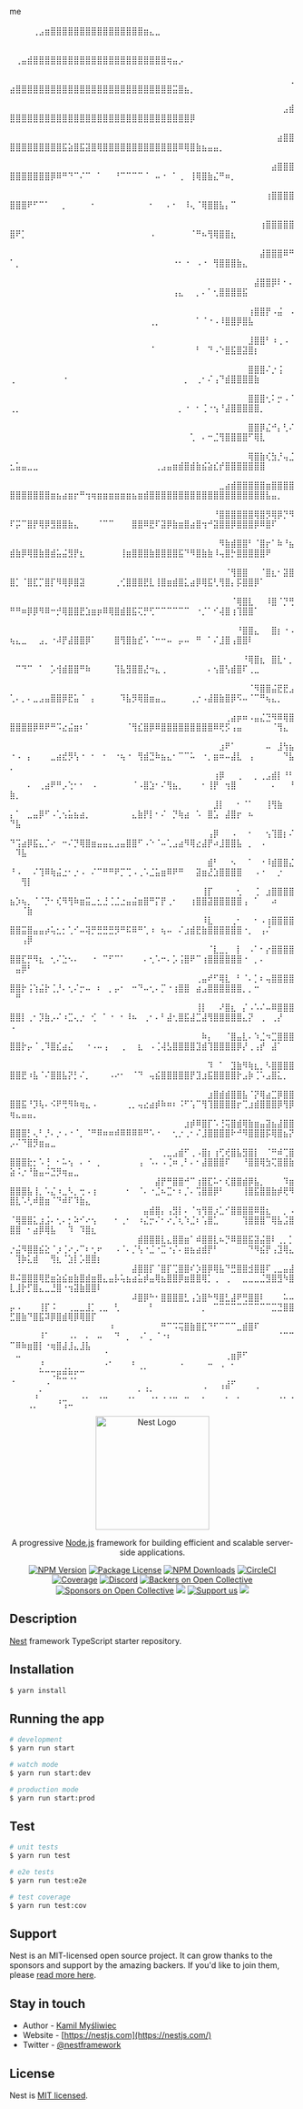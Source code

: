 me ⠀⠀⠀⠀⠀⠀⠀⠀⠀⠀⠀⠀⠀⠀⠀⠀⠀⠀⠀⠀⠀⠀⠀⠀⠀⠀⠀⠀⠀⠀⠀⠀⠀⠀⠀⠀⠀⠀⠀⠀⠀⠀⠀⠀⠀⠀⠀⠀⠀⠀⠀⠀⠀⢀⣠⣶⣿⣿⣿⣿⣿⣿⣿⣿⣿⣿⣿⣿⣿⣿⣿⣿⣶⣄⣀⠀⠀⠀⠀⠀⠀⠀⠀⠀⠀⠀⠀⠀⠀⠀⠀⠀⠀⠀⠀⠀⠀⠀⠀⠀⠀⠀⠀⠀⠀⠀⠀⠀⠀⠀⠀⠀⠀⠀
⠀⠀⠀⠀⠀⠀⠀⠀⠀⠀⠀⠀⠀⠀⠀⠀⠀⠀⠀⠀⠀⠀⠀⠀⠀⠀⠀⠀⠀⠀⠀⠀⠀⠀⠀⠀⠀⠀⠀⠀⠀⠀⠀⠀⠀⠀⠀⠀⠀⠀⢀⣤⣾⣿⣿⣿⣿⣿⣿⣿⣿⣿⣿⣿⣿⣿⣿⣿⣿⣿⣿⣿⣿⣿⣿⣿⢶⣤⡠⠀⠀⠀⠀⠀⠀⠀⠀⠀⠀⠀⠀⠀⠀⠀⠀⠀⠀⠀⠀⠀⠀⠀⠀⠀⠀⠀⠀⠀⠀⠀⠀⠀⠀⠀
⠀⠀⠀⠀⠀⠀⠀⠀⠀⠀⠀⠀⠀⠀⠀⠀⠀⠀⠀⠀⠀⠀⠀⠀⠀⠀⠀⠀⠀⠀⠀⠀⠀⠀⠀⠀⠀⠀⠀⠀⠀⠀⠀⠀⠀⠀⠀⠀⢀⣴⣿⣿⣿⣿⣿⣿⣿⣿⣿⣿⣿⣿⣿⣿⣿⣿⣿⣿⣿⣿⣿⣿⣿⣿⣿⣿⣿⣭⣿⣦⡀⠀⠀⠀⠀⠀⠀⠀⠀⠀⠀⠀⠀⠀⠀⠀⠀⠀⠀⠀⠀⠀⠀⠀⠀⠀⠀⠀⠀⠀⠀⠀⠀⠀
⠀⠀⠀⠀⠀⠀⠀⠀⠀⠀⠀⠀⠀⠀⠀⠀⠀⠀⠀⠀⠀⠀⠀⠀⠀⠀⠀⠀⠀⠀⠀⠀⠀⠀⠀⠀⠀⠀⠀⠀⠀⠀⠀⠀⠀⠀⠀⣠⣾⣿⣿⣿⣿⣿⣿⣿⣿⣿⣿⣿⣿⣿⣿⣿⣿⣿⣿⣿⣿⣿⣿⣿⣿⣿⣿⣿⣿⣿⣿⣿⡿⠀⠀⠀⠀⠀⠀⠀⠀⠀⠀⠀⠀⠀⠀⠀⠀⠀⠀⠀⠀⠀⠀⠀⠀⠀⠀⠀⠀⠀⠀⠀⠀⠀
⠀⠀⠀⠀⠀⠀⠀⠀⠀⠀⠀⠀⠀⠀⠀⠀⠀⠀⠀⠀⠀⠀⠀⠀⠀⠀⠀⠀⠀⠀⠀⠀⠀⠀⠀⠀⠀⠀⠀⠀⠀⠀⠀⠀⠀⠀⣴⣿⣿⣿⣿⣿⣿⣿⣿⣿⣿⣿⣯⣵⣿⣯⣽⣿⢿⣿⣿⣿⣿⣿⣿⣿⣿⣿⣿⣿⣿⣿⠿⢿⣿⣷⣦⣤⣤⡀⠀⠀⠀⠀⠀⠀⠀⠀⠀⠀⠀⠀⠀⠀⠀⠀⠀⠀⠀⠀⠀⠀⠀⠀⠀⠀⠀⠀
⠀⠀⠀⠀⠀⠀⠀⠀⠀⠀⠀⠀⠀⠀⠀⠀⠀⠀⠀⠀⠀⠀⠀⠀⠀⠀⠀⠀⠀⠀⠀⠀⠀⠀⠀⠀⠀⠀⠀⠀⠀⠀⠀⠀⠀⣴⣿⣿⣿⣿⣿⣿⣿⣿⣿⣿⡿⠿⠛⠙⠉⠌⠉⠀⠁⠀⠀⠘⠉⠉⠉⠉⠈⠀⠤⠐⠀⠁⢀⠀⢸⢿⣿⣷⣌⠛⠶⡀⠀⠀⠀⠀⠀⠀⠀⠀⠀⠀⠀⠀⠀⠀⠀⠀⠀⠀⠀⠀⠀⠀⠀⠀⠀⠀
⠀⠀⠀⠀⠀⠀⠀⠀⠀⠀⠀⠀⠀⠀⠀⠀⠀⠀⠀⠀⠀⠀⠀⠀⠀⠀⠀⠀⠀⠀⠀⠀⠀⠀⠀⠀⠀⠀⠀⠀⠀⠀⠀⠀⢰⣿⣿⣿⣿⣿⣿⣿⠟⠋⠉⠁⠀⠀⡀⠀⠀⠀⠀⠂⠀⠀⠀⠀⠀⠀⠀⠀⠀⠂⠀⠀⠄⠂⠀⠸⢄⠈⢿⣿⣿⣧⡄⠉⠀⠀⠀⠀⠀⠀⠀⠀⠀⠀⠀⠀⠀⠀⠀⠀⠀⠀⠀⠀⠀⠀⠀⠀⠀⠀
⠀⠀⠀⠀⠀⠀⠀⠀⠀⠀⠀⠀⠀⠀⠀⠀⠀⠀⠀⠀⠀⠀⠀⠀⠀⠀⠀⠀⠀⠀⠀⠀⠀⠀⠀⠀⠀⠀⠀⠀⠀⠀⠀⢰⣿⣿⣿⣿⣿⣿⠟⡁⠀⠀⠀⠀⠀⠀⠀⠀⠀⠀⠀⠀⠀⠀⠀⠀⠀⠀⠀⠀⠀⠠⠀⠀⠀⠀⠀⠀⠈⠛⠦⢻⢿⣿⣿⣆⠀⠀⠀⠀⠀⠀⠀⠀⠀⠀⠀⠀⠀⠀⠀⠀⠀⠀⠀⠀⠀⠀⠀⠀⠀⠀
⠀⠀⠀⠀⠀⠀⠀⠀⠀⠀⠀⠀⠀⠀⠀⠀⠀⠀⠀⠀⠀⠀⠀⠀⠀⠀⠀⠀⠀⠀⠀⠀⠀⠀⠀⠀⠀⠀⠀⠀⠀⠀⠀⣼⣿⣿⣿⠿⠛⠁⡀⠀⠀⠀⠀⠀⠀⠀⠀⠀⠀⠀⠀⠀⠀⠀⠀⠀⠀⠀⠀⠀⠀⠀⠀⠀⠀⠐⠂⠐⠀⠠⠐⠀⢻⣿⣿⣿⣷⣄⠀⠀⠀⠀⠀⠀⠀⠀⠀⠀⠀⠀⠀⠀⠀⠀⠀⠀⠀⠀⠀⠀⠀⠀
⠀⠀⠀⠀⠀⠀⠀⠀⠀⠀⠀⠀⠀⠀⠀⠀⠀⠀⠀⠀⠀⠀⠀⠀⠀⠀⠀⠀⠀⠀⠀⠀⠀⠀⠀⠀⠀⠀⠀⠀⠀⠀⣼⣿⣿⡿⠇⠂⠄⠀⠀⠀⠀⠀⠀⠀⠀⠀⠀⠀⠀⠀⠀⠀⠀⠀⠀⠀⠀⠀⠀⠀⠀⠀⠀⠀⠀⢠⣄⠀⠀⡀⠄⠁⢂⣿⣿⣿⣿⣯⠀⠀⠀⠀⠀⠀⠀⠀⠀⠀⠀⠀⠀⠀⠀⠀⠀⠀⠀⠀⠀⠀⠀⠀
⠀⠀⠀⠀⠀⠀⠀⠀⠀⠀⠀⠀⠀⠀⠀⠀⠀⠀⠀⠀⠀⠀⠀⠀⠀⠀⠀⠀⠀⠀⠀⠀⠀⠀⠀⠀⠀⠀⠀⠀⠀⢰⣿⣿⡟⠠⣬⠀⠠⠀⠀⠀⠀⠀⠀⠀⠀⠀⠀⠀⠀⠀⠀⠀⠀⠀⠀⠀⠀⠀⠀⠀⠀⢀⡀⠀⠀⠀⠀⠀⠀⠁⠈⠐⠠⠸⣿⣿⡿⣿⣧⠀⠀⠀⠀⠀⠀⠀⠀⠀⠀⠀⠀⠀⠀⠀⠀⠀⠀⠀⠀⠀⠀⠀
⠀⠀⠀⠀⠀⠀⠀⠀⠀⠀⠀⠀⠀⠀⠀⠀⠀⠀⠀⠀⠀⠀⠀⠀⠀⠀⠀⠀⠀⠀⠀⠀⠀⠀⠀⠀⠀⠀⠀⠀⠀⣸⣿⣿⠃⠰⢀⠠⠀⠀⠀⠀⠀⠀⠀⠀⠀⠀⠀⠀⠀⠀⠀⠀⠀⠀⠀⠀⠀⠀⠀⠀⠀⠈⠀⠀⠀⠀⠀⠀⠀⠃⠀⠙⠠⠑⣿⣯⣿⣽⣿⡆⠀⠀⠀⠀⠀⠀⠀⠀⠀⠀⠀⠀⠀⠀⠀⠀⠀⠀⠀⠀⠀⠀
⠀⠀⠀⠀⠀⠀⠀⠀⠀⠀⠀⠀⠀⠀⠀⠀⠀⠀⠀⠀⠀⠀⠀⠀⠀⠀⠀⠀⠀⠀⠀⠀⠀⠀⠀⠀⠀⠀⠀⠀⠀⣿⣿⣿⠌⡐⢨⠀⠀⢀⠀⠀⠀⠀⠀⠀⠀⠀⠐⠀⠀⠀⠀⠀⠀⠀⠀⠀⠀⠀⠀⠀⠀⠀⠀⠀⠀⠀⠀⡀⠀⢀⠂⠌⢠⠙⣾⣿⣿⣿⣿⣷⠀⠀⠀⠀⠀⠀⠀⠀⠀⠀⠀⠀⠀⠀⠀⠀⠀⠀⠀⠀⠀⠀
⠀⠀⠀⠀⠀⠀⠀⠀⠀⠀⠀⠀⠀⠀⠀⠀⠀⠀⠀⠀⠀⠀⠀⠀⠀⠀⠀⠀⠀⠀⠀⠀⠀⠀⠀⠀⠀⠀⠀⠀⠀⣿⣿⣿⢂⠅⡒⠠⠈⢀⡀⠀⠀⠀⠀⠀⠀⠀⠀⠀⠀⠀⠀⠀⠀⠀⠀⠀⠀⠀⠀⠀⠀⠀⠀⠀⠀⠀⡀⠐⠀⠂⢈⠐⢢⠘⣼⣿⣿⣿⣿⣿⡀⠀⠀⠀⠀⠀⠀⠀⠀⠀⠀⠀⠀⠀⠀⠀⠀⠀⠀⠀⠀⠀
⠀⠀⠀⠀⠀⠀⠀⠀⠀⠀⠀⠀⠀⠀⠀⠀⠀⠀⠀⠀⠀⠀⠀⠀⠀⠀⠀⠀⠀⠀⠀⠀⠀⠀⠀⠀⠀⠀⠀⠀⠀⣿⣿⡿⣌⠚⡄⢃⠌⠀⠀⠀⠀⠀⠀⠀⠀⠀⠀⠀⠀⠀⠀⠀⠀⠀⠀⠀⠀⠀⠀⠀⠀⠀⠀⠀⠀⠀⠀⠀⢁⠀⠄⠒⣈⢻⣿⣿⣿⣿⠋⢿⣇⠀⠀⠀⠀⠀⠀⠀⠀⠀⠀⠀⠀⠀⠀⠀⠀⠀⠀⠀⠀⠀
⠀⠀⠀⠀⠀⠀⠀⠀⠀⠀⠀⠀⠀⠀⠀⠀⠀⠀⠀⠀⠀⠀⠀⠀⠀⠀⠀⠀⠀⠀⠀⠀⠀⠀⠀⠀⠀⠀⠀⠀⠀⢿⣿⣷⢎⣳⡘⢤⣈⣂⣥⣤⣀⣀⠀⠀⠀⠀⠀⠀⠀⠀⠀⠀⠀⠀⠀⠀⠀⠀⠀⠀⠀⠀⢀⣠⣤⣶⣾⣿⣾⣷⣮⣵⣎⡞⣿⣿⣿⣿⣿⣿⣿⠀⠀⠀⠀⠀⠀⠀⠀⠀⠀⠀⠀⠀⠀⠀⠀⠀⠀⠀⠀⠀
⠀⠀⠀⠀⠀⠀⠀⠀⠀⠀⠀⠀⠀⠀⠀⠀⠀⠀⠀⠀⠀⠀⠀⠀⠀⠀⠀⠀⠀⠀⠀⠀⠀⠀⠀⠀⣀⣴⣾⣿⣿⣿⣿⣿⣶⣿⣿⣿⣿⣿⣿⣿⣿⣿⣿⣿⣶⣦⣴⣶⡖⠛⢲⢶⣶⣶⣶⣶⣶⣶⣦⣶⣾⣿⣿⣿⣿⣿⣿⣿⣿⣿⣿⣿⣿⣿⣿⣿⣿⣿⣿⣿⣿⣧⣤⡀⠀⠀⠀⠀⠀⠀⠀⠀⠀⠀⠀⠀⠀⠀⠀⠀⠀⠀
⠀⠀⠀⠀⠀⠀⠀⠀⠀⠀⠀⠀⠀⠀⠀⠀⠀⠀⠀⠀⠀⠀⠀⠀⠀⠀⠀⠀⠀⠀⠀⠀⠀⠀⠀⠘⣿⣿⣿⣿⣿⣿⢿⣿⡻⢿⡿⡙⠻⠏⡭⠉⣿⡟⢿⡿⣻⣿⣿⣷⣄⠀⠀⠀⠈⠉⠉⠀⠀⠀⣿⣿⠿⣟⠏⣽⡿⣷⣶⣿⣴⣿⢲⠚⣽⣿⣿⡿⣿⣿⣿⡿⠿⣿⠏⠀⠀⠀⠀⠀⠀⠀⠀⠀⠀⠀⠀⠀⠀⠀⠀⠀⠀⠀
⠀⠀⠀⠀⠀⠀⠀⠀⠀⠀⠀⠀⠀⠀⠀⠀⠀⠀⠀⠀⠀⠀⠀⠀⠀⠀⠀⠀⠀⠀⠀⠀⠀⠀⠀⠀⠻⣷⣾⣿⣿⠃⠈⣿⡖⠁⠷⠘⣦⣾⣷⡿⢿⣿⣷⣿⣾⣥⣬⣻⡟⣆⠀⠀⠀⠀⠀⠀⢸⣶⣿⣿⣿⣷⣿⣿⣿⣿⣯⠙⠻⣿⣷⣷⠸⢤⣿⡓⣿⣿⣿⣿⣿⠟⠀⠀⠀⠀⠀⠀⠀⠀⠀⠀⠀⠀⠀⠀⠀⠀⠀⠀⠀⠀
⠀⠀⠀⠀⠀⠀⠀⠀⠀⠀⠀⠀⠀⠀⠀⠀⠀⠀⠀⠀⠀⠀⠀⠀⠀⠀⠀⠀⠀⠀⠀⠀⠀⠀⠀⠀⠀⠈⢻⣿⣿⠀⠀⠈⣿⣆⠂⣽⣿⣿⡁⠈⣿⣏⡉⣿⡏⠻⢿⡿⣿⣽⠀⠀⠀⠀⠀⢀⢊⣿⣿⣿⣟⣇⢸⣿⣶⣾⣿⣅⣴⡿⢿⣯⢃⢻⣿⡄⡯⣿⣿⡿⠁⠀⠀⠀⠀⠀⠀⠀⠀⠀⠀⠀⠀⠀⠀⠀⠀⠀⠀⠀⠀⠀
⠀⠀⠀⠀⠀⠀⠀⠀⠀⠀⠀⠀⠀⠀⠀⠀⠀⠀⠀⠀⠀⠀⠀⠀⠀⠀⠀⠀⠀⠀⠀⠀⠀⠀⠀⠀⠀⠀⠈⢿⣿⣇⠀⠀⠸⣿⠈⡙⢛⠛⠛⠶⡿⡿⠻⠿⠒⡚⢿⣿⣿⣟⣱⣶⡶⠿⢿⣿⣾⣿⣯⢍⡛⢋⠉⠉⠉⠉⠉⠉⠀⠐⡈⠁⠊⢼⣿⢰⢹⣿⣿⠁⠀⠀⠀⠀⠀⠀⠀⠀⠀⠀⠀⠀⠀⠀⠀⠀⠀⠀⠀⠀⠀⠀
⠀⠀⠀⠀⠀⠀⠀⠀⠀⠀⠀⠀⠀⠀⠀⠀⠀⠀⠀⠀⠀⠀⠀⠀⠀⠀⠀⠀⠀⠀⠀⠀⠀⠀⠀⠀⠀⠀⠀⠘⣿⣿⣄⠀⠀⣿⡆⠐⠠⢦⣄⣀⠀⠀⣠⡀⠐⠼⡟⣼⣿⣿⡿⠁⠀⠀⠀⣿⢻⣿⣷⣞⠡⠈⠒⠒⠤⠀⡤⠤⠀⠛⠀⠁⠌⣸⣿⢠⣿⣿⠇⠀⠀⠀⠀⠀⠀⠀⠀⠀⠀⠀⠀⠀⠀⠀⠀⠀⠀⠀⠀⠀⠀⠀
⠀⠀⠀⠀⠀⠀⠀⠀⠀⠀⠀⠀⠀⠀⠀⠀⠀⠀⠀⠀⠀⠀⠀⠀⠀⠀⠀⠀⠀⠀⠀⠀⠀⠀⠀⠀⠀⠀⠀⠀⠘⢿⣿⣆⠀⣿⣇⠂⡀⠀⠉⠙⠉⠀⠁⠀⡡⢺⣾⣿⣿⠛⠷⠀⠀⠀⠀⢹⣧⣻⣿⣿⣜⠲⣄⢀⠀⠀⠀⠀⠀⠀⠀⠄⢢⣿⢣⣾⣿⠏⢀⣀⠀⠀⠀⠀⠀⠀⠀⠀⠀⠀⠀⠀⠀⠀⠀⠀⠀⠀⠀⠀⠀⠀
⠀⠀⠀⠀⠀⠀⠀⠀⠀⠀⠀⠀⠀⠀⠀⠀⠀⠀⠀⠀⠀⠀⠀⠀⠀⠀⠀⠀⠀⠀⠀⠀⠀⠀⠀⠀⠀⠀⠀⠀⠀⠈⠻⣿⣿⣬⣟⣟⣠⢁⠄⡀⠄⣀⣠⣤⣿⣿⡿⣟⣥⠈⠀⡄⠀⠀⠀⠀⠹⣧⡻⢿⣿⣶⣤⣀⠀⠀⠀⠀⢀⡐⠠⣼⣿⣷⣿⡿⠫⠤⠈⠉⠛⢦⣄⡀⠀⠀⠀⠀⠀⠀⠀⠀⠀⠀⠀⠀⠀⠀⠀⠀⠀⠀
⠀⠀⠀⠀⠀⠀⠀⠀⠀⠀⠀⠀⠀⠀⠀⠀⠀⠀⠀⠀⠀⠀⠀⠀⠀⠀⠀⠀⠀⠀⠀⠀⠀⠀⠀⠀⠀⢀⣴⡶⠶⠠⣤⣌⣙⠻⠿⢿⣿⣿⣿⣿⣿⡿⠿⠟⠛⠩⣔⣬⣶⠆⠁⠀⠀⠀⠀⠀⠀⠈⢻⣎⣿⡿⠿⣿⣿⣿⣿⣿⣿⣿⣿⣿⠿⢟⡫⢠⣤⠀⠀⠀⠀⠀⠈⢻⣄⠀⠀⠀⠀⠀⠀⠀⠀⠀⠀⠀⠀⠀⠀⠀⠀⠀
⠀⠀⠀⠀⠀⠀⠀⠀⠀⠀⠀⠀⠀⠀⠀⠀⠀⠀⠀⠀⠀⠀⠀⠀⠀⠀⠀⠀⠀⠀⠀⠀⠀⠀⠀⠀⣰⠟⠁⠀⠀⠀⠀⠀⠤⠀⣸⢳⣦⠐⠠⠀⡄⠀⠀⠀⣀⣴⣞⡻⢣⠐⠀⠂⠀⠂⠀⠐⢦⠐⠀⢻⣾⣙⠷⣦⣄⠂⠉⠉⠥⠀⠐⡀⣶⠶⠤⣼⣇⠀⢠⠀⠀⠀⠀⠀⠙⣧⡀⠀⠀⠀⠀⠀⠀⠀⠀⠀⠀⠀⠀⠀⠀⠀
⠀⠀⠀⠀⠀⠀⠀⠀⠀⠀⠀⠀⠀⠀⠀⠀⠀⠀⠀⠀⠀⠀⠀⠀⠀⠀⠀⠀⠀⠀⠀⠀⠀⠀⠀⢰⡿⠀⠀⢀⠀⠀⡀⢀⣠⣾⡇⠘⠃⠀⠀⠀⠄⠀⢀⣴⠟⠛⡠⢑⠂⠂⠀⠠⠀⠀⠀⠀⠀⠀⠈⠠⣿⣱⠂⠌⢻⣦⡀⠀⠀⠀⠂⢸⡟⠀⢲⣿⠀⠀⠀⠀⠀⠀⠄⠀⠀⠘⣷⡀⠀⠀⠀⠀⠀⠀⠀⠀⠀⠀⠀⠀⠀⠀
⠀⠀⠀⠀⠀⠀⠀⠀⠀⠀⠀⠀⠀⠀⠀⠀⠀⠀⠀⠀⠀⠀⠀⠀⠀⠀⠀⠀⠀⠀⠀⠀⠀⠀⠀⣸⡇⠀⠀⠂⠈⠁⠀⠀⢸⢻⣷⠀⠀⡄⠁⠀⣀⣤⡿⠋⠠⢁⢢⣥⣦⣴⡀⠀⠀⠀⠀⠀⠀⠀⣄⣷⡟⡇⠂⠌⠀⡙⢷⣴⠀⠡⠀⣿⣡⠀⣼⣿⡖⠀⠦⠀⠀⠀⠀⠀⠀⠀⠙⣧⠀⠀⠀⠀⠀⠀⠀⠀⠀⠀⠀⠀⠀⠀
⠀⠀⠀⠀⠀⠀⠀⠀⠀⠀⠀⠀⠀⠀⠀⠀⠀⠀⠀⠀⠀⠀⠀⠀⠀⠀⠀⠀⠀⠀⠀⠀⠀⠀⢠⡿⠀⠀⠠⠀⠀⠂⠀⠀⢢⢹⣿⡆⠌⠙⢩⣴⡿⣯⣄⡈⠔⠀⠒⠌⡙⢿⣿⣶⣤⣤⣄⣠⣤⣿⣿⠋⠠⠑⠈⠤⢁⣠⣴⠻⢿⣔⣼⡟⠴⣸⣿⣿⣧⠀⡀⠀⠠⠀⠀⠀⠀⠀⠀⠹⣧⠀⠀⠀⠀⠀⠀⠀⠀⠀⠀⠀⠀⠀
⠀⠀⠀⠀⠀⠀⠀⠀⠀⠀⠀⠀⠀⠀⠀⠀⠀⠀⠀⠀⠀⠀⠀⠀⠀⠀⠀⠀⠀⠀⠀⠀⠀⠀⣾⠃⠀⠀⠢⠀⠀⠁⠀⠐⠸⣾⣿⣿⣌⠘⠠⠀⠀⠌⢹⠿⢷⣬⣐⠂⡐⠠⠀⠌⠉⠛⠛⠟⡉⢉⠠⢀⠡⣈⣥⣶⠿⠟⠛⠀⠀⣽⣶⣜⣱⣿⣿⣿⣿⠀⠀⠠⠐⠀⠀⡐⠀⠀⠀⠀⢻⡇⠀⠀⠀⠀⠀⠀⠀⠀⠀⠀⠀⠀
⠀⠀⠀⠀⠀⠀⠀⠀⠀⠀⠀⠀⠀⠀⠀⠀⠀⠀⠀⠀⠀⠀⠀⠀⠀⠀⠀⠀⠀⠀⠀⠀⠀⢸⡏⠀⠀⠀⠀⢂⠀⠀⢈⠀⣰⣿⣿⣿⣿⣦⡱⢦⡀⠈⠈⡙⠂⢎⠻⢻⠷⣶⣭⣀⣂⣘⢈⣈⣐⣤⣬⣶⣿⠛⡍⡟⢀⠂⠀⠀⢰⣿⣿⣽⣿⣿⣿⣿⣿⢠⠀⠁⠀⠀⠴⠀⠀⠀⠀⠀⠈⣷⠀⠀⠀⠀⠀⠀⠀⠀⠀⠀⠀⠀
⠀⠀⠀⠀⠀⠀⠀⠀⠀⠀⠀⠀⠀⠀⠀⠀⠀⠀⠀⠀⠀⠀⠀⠀⠀⠀⠀⠀⠀⠀⠀⠀⠀⠸⣇⠀⠀⠀⢀⠂⠀⠀⠂⠠⢰⣿⣿⣿⣿⣿⣿⣭⣿⣤⣤⡴⢥⣂⡂⢁⠊⠤⢽⡛⣛⣛⣛⡻⠛⠯⠿⠛⢁⠰⠀⢦⠤⠀⠌⣰⣾⣟⣷⣿⣿⣿⣿⣿⣿⠐⡀⠀⢠⠌⠀⠀⠀⠀⠀⠀⢠⡿⠀⠀⠀⠀⠀⠀⠀⠀⠀⠀⠀⠀
⠀⠀⠀⠀⠀⠀⠀⠀⠀⠀⠀⠀⠀⠀⠀⠀⠀⠀⠀⠀⠀⠀⠀⠀⠀⠀⠀⠀⠀⠀⠀⠀⠀⠀⠈⣇⣀⡀⠀⡇⠀⠠⠁⠂⡔⣿⣿⣿⣿⣿⣿⣏⡛⠻⣆⠀⢂⠌⣑⠢⠄⠀⠀⠐⠀⠉⠋⠉⠁⠀⠀⠀⠄⢂⠡⠒⠄⡡⢨⣿⠟⠉⢰⣿⣿⣿⣿⣿⣿⠐⠀⡀⠄⠀⠀⠀⠀⠀⠀⣤⡿⠃⠀⠀⠀⠀⠀⠀⠀⠀⠀⠀⠀⠀
⠀⠀⠀⠀⠀⠀⠀⠀⠀⠀⠀⠀⠀⠀⠀⠀⠀⠀⠀⠀⠀⠀⠀⠀⠀⠀⠀⠀⠀⠀⠀⠀⢀⣤⠞⠋⢿⣇⠀⠃⠈⠄⡁⠆⢤⣿⣿⣿⣿⣿⣿⡗⢨⢱⣬⡗⢈⡘⠄⢂⠌⡒⠤⠀⠆⠀⡀⡤⠂⠀⠒⠙⠤⢂⠄⡉⠐⢰⣿⣿⠀⣴⣠⣿⣿⣿⣿⣿⣿⡀⡀⠒⠀⠀⠀⠀⠀⠀⠀⠛⠀⠀⠀⠀⠀⠀⠀⠀⠀⠀⠀⠀⠀⠀
⠀⠀⠀⠀⠀⠀⠀⠀⠀⠀⠀⠀⠀⠀⠀⠀⠀⠀⠀⠀⠀⠀⠀⠀⠀⠀⠀⠀⠀⠀⠀⠀⢸⡇⠀⠀⠜⣿⣆⠀⡌⠠⠡⠌⠤⠿⣿⣿⣿⣿⣿⡇⢀⠂⡹⣷⡠⠌⠰⣉⢄⡐⠀⢊⠀⠁⠐⠀⠂⠸⠦⠀⢀⠂⠄⠃⣼⢂⣿⣯⣼⣉⣼⢻⣿⣿⣿⣿⣿⣄⡝⠀⢀⠀⢀⡜⠀⠀⠠⠀⠀⠀⠀⠀⠀⠀⠀⠀⠀⠀⠀⠀⠀⠀
⠀⠀⠀⠀⠀⠀⠀⠀⠀⠀⠀⠀⠀⠀⠀⠀⠀⠀⠀⠀⠀⠀⠀⠀⠀⠀⠀⠀⠀⠀⠀⠀⠀⠷⡄⠀⠀⠈⣿⣤⣇⠄⠱⣈⠲⣉⣿⣿⣿⣿⣿⡗⡤⠈⢀⠹⣿⣎⣴⣌⠀⠀⠐⠠⠤⢠⠀⠀⢀⠀⠀⣆⠀⠠⢈⢼⣣⣿⣿⣿⣿⣹⣾⢹⣿⣿⣿⣿⡿⡜⢀⢠⡞⠀⣼⠁⠀⠀⠀⠀⠀⠀⠀⠀⠀⠀⠀⠀⠀⠀⠀⠀⠀⠀
⠀⠀⠀⠀⠀⠀⠀⠀⠀⠀⠀⠀⠀⠀⠀⠀⠀⠀⠀⠀⠀⠀⠀⠀⠀⠀⠀⠀⠀⠀⠀⠀⠀⠀⠹⠀⠁⠀⣹⣷⠻⢷⣆⡀⠣⣿⣿⣿⣿⣿⣿⣟⠰⣧⠈⠌⣿⣿⣧⡝⡃⠌⡀⠀⠀⠀⠠⠔⠂⠀⠈⠙⠀⢤⣮⣿⣿⣿⣿⣿⡟⣹⣰⣯⣿⣿⣿⣿⡗⣠⡷⢈⠡⣠⣿⣅⡀⠀⠀⠀⠀⠀⠀⠀⠀⠀⠀⠀⠀⠀⠀⠀⠀⠀
⠀⠀⠀⠀⠀⠀⠀⠀⠀⠀⠀⠀⠀⠀⠀⠀⠀⠀⠀⠀⠀⠀⠀⠀⠀⠀⠀⠀⠀⠀⠀⠀⠀⠀⣰⣿⣾⣾⣿⣿⣧⠈⡝⢿⣴⣉⡿⣿⣿⣿⣿⣯⠘⡹⢧⠄⠪⠟⢛⠻⠷⢶⣄⠠⠀⠀⠀⠀⠀⢀⡀⢤⣔⣴⡾⠷⠶⠆⠨⠋⢡⠉⢻⢹⣿⣿⣿⣿⡖⢉⣰⣾⣿⣿⣿⡿⢻⡿⢶⣄⣤⣤⡀⠀⠀⠀⠀⠀⠀⠀⠀⠀⠀⠀
⠀⠀⠀⠀⠀⠀⠀⠀⠀⠀⠀⠀⠀⠀⠀⠀⠀⠀⠀⠀⠀⠀⠀⠀⠀⠀⠀⠀⠀⠀⣰⡾⠿⣿⡏⠡⢘⢭⣿⣾⢿⣷⣶⣤⣽⣦⣼⣿⣿⣿⣿⣿⡃⢄⠃⡘⠄⡐⠠⠐⠈⡀⠈⠛⠿⠶⠶⠾⠿⠿⠿⠿⠛⠡⠐⠀⠀⢂⡐⢀⠂⠌⣸⣿⣿⣿⣿⠗⠚⠻⣿⣿⣿⡯⢿⣿⣦⡝⡠⠌⠙⣿⡻⣶⣤⣀⠀⠀⠀⠀⠀⠀⠀⠀
⠀⠀⠀⠀⠀⠀⠀⠀⠀⠀⠀⠀⠀⠀⠀⠀⠀⠀⠀⠀⠀⠀⠀⠀⠀⠀⢀⣀⣠⣾⠋⢀⠠⣿⡆⢰⢋⢞⣿⣧⣻⣿⡇⠀⠈⠛⠾⢉⣿⣿⣿⣿⣗⡂⠡⢘⠀⠂⠥⢢⠀⠄⠐⠀⡀⠀⠀⠀⠀⠀⠀⢠⠀⠡⠄⠠⢈⠶⢀⠃⠄⠂⣼⣿⣿⣿⠏⠀⠀⠘⣿⣿⢿⣳⢍⣿⣿⣷⣵⠨⡐⠘⣷⣤⠬⣙⡻⢶⣤⣀⠀⠀⠀⠀
⠀⠀⠀⠀⠀⠀⠀⠀⠀⠀⠀⠀⠀⠀⠀⠀⠀⠀⠀⠀⠀⠀⠀⠀⠀⣼⡟⠛⣿⣿⠚⠉⢰⣿⣏⠥⠂⢎⣿⣿⣾⡿⣧⡀⠀⠀⠀⠹⣶⣿⣿⣿⣧⢸⡀⠡⣌⠰⣀⠣⡀⢒⠠⢰⠀⠀⠀⠀⠀⠂⠀⠈⠄⠐⣈⠦⣉⠂⠆⡈⠄⢩⣿⣿⡿⠃⠀⠀⠀⢸⣿⣯⣿⣿⣷⡾⢟⠻⣿⣇⠡⢃⠾⣿⣶⠈⠙⠾⠏⠹⣷⣄⠀⠀
⠀⠀⠀⠀⠀⠀⠀⠀⠀⠀⠀⠀⠀⠀⠀⠀⠀⠀⠀⠀⠀⠀⠀⣤⣾⣿⡄⢠⣻⡇⠄⠈⢲⢻⣿⡰⣁⠊⣿⣿⣿⣿⠿⣿⣆⠀⠀⡀⠠⠈⢿⣿⣿⣅⣰⣨⠄⢂⠄⡂⠵⠊⠔⢢⠀⠀⠀⠂⢀⠂⠀⠰⣌⡒⠌⠂⠔⡈⢆⠱⣈⠆⢡⣿⣁⠀⠀⠀⠀⢹⣿⣿⣿⠉⢿⣧⣨⣿⣿⣿⠀⠂⣴⡿⢿⣧⠀⠀⠹⠀⠹⣿⣆⠀
⠀⠀⠀⠀⠀⠀⠀⠀⠀⠀⠀⠀⠀⠀⠀⠀⠀⠀⠀⠀⠀⠀⣾⣿⣿⣿⣇⣄⣿⣿⣶⠁⠾⣿⣿⣇⠦⡙⠿⣿⣿⣯⣽⣬⣿⠇⢀⡀⡁⡐⣬⠻⣿⣿⣮⣕⠈⡰⢈⠔⡠⠉⠆⢂⠖⠀⠀⠠⠈⠄⡈⢣⠐⣈⠐⣉⠐⡌⠄⣶⣦⣴⣾⡟⠃⠀⠀⠀⠀⠀⠙⠻⣮⡟⢠⣹⢿⣄⠀⢹⡷⣅⣾⠀⠀⢻⣆⠈⣱⡇⡡⣿⣿⡆
⠀⠀⠀⠀⠀⠀⠀⠀⠀⠀⠀⠀⠀⠀⠀⠀⠀⠀⠀⠀⠀⣼⣿⣿⡏⠈⣿⡏⢉⣿⣿⠎⡱⣿⡿⢿⣧⠙⣛⣿⣿⣺⣿⣿⠏⢀⣀⣤⣼⠿⠬⣿⣿⣿⢿⣟⣶⣵⣮⣶⣷⣿⣾⣶⣿⣄⣤⡧⢥⣦⣴⣥⡾⣤⢿⣦⣿⣿⡿⣶⣿⣿⢿⡁⢀⠀⢀⠀⠀⣀⣀⣀⣈⣻⣿⣻⠳⣿⣇⣸⡗⡋⣿⣄⣀⣘⣿⠐⢲⣽⣷⣿⣿⠇
⠀⠀⠀⠀⠀⠀⠀⠀⠀⠀⠀⠀⠀⠀⠀⠀⠀⠀⠀⠀⠀⠼⣿⡿⠓⠂⣿⣿⣿⣿⣃⢠⣱⣿⠓⠻⣿⣃⣼⠟⢛⣿⣿⠇⠀⠀⠀⠥⠤⡤⠠⠀⠀⠀⢸⡏⠨⠀⠀⢀⣀⣀⣸⡁⢀⣀⠀⢃⠀⠀⠀⠀⠀⠃⠀⠀⠀⠀⠀⠀⠀⠀⡀⠀⠉⠉⠉⠉⠉⠉⠉⠉⠉⠉⣉⣙⣿⣿⣋⣿⣷⠙⣿⣯⠽⡿⣿⣾⢿⡿⢿⣿⡏⠀
⠀⠀⠀⠀⠀⠀⠀⠀⠀⠀⠀⠀⠀⠀⠀⠀⠀⠰⠀⠀⠀⠀⠀⠀⠀⠀⠛⠉⠩⢭⣿⣷⣿⣏⠙⠋⠉⠉⠉⣀⣾⣿⠏⠀⠀⠀⠀⠀⠀⠀⠀⠀⠀⠀⠸⠁⠀⠀⠀⠠⠄⠀⠄⠀⠤⠀⠀⠙⠀⡀⠀⠠⠁⡀⠈⠐⠆⠀⠀⠀⠀⠀⠀⠀⠀⠀⠀⠀⠀⠀⠀⠀⠀⠀⠀⠈⠉⠉⠉⠿⠷⣶⣿⡇⠐⢶⣿⣼⣸⣄⣸⣧⠀⠀
⠀⠤⠀⠀⠀⠀⠀⠀⠀⠀⠀⠀⠀⠀⠀⠀⠈⠀⠀⠀⠀⠀⠀⠀⠀⠀⠀⠀⠀⠀⠀⠀⠀⠀⠀⠀⠀⢀⣶⡿⠋⠀⠀⠀⠀⠀⠀⠀⠀⠀⠀⠀⠀⠀⡘⠀⠀⠀⢀⡀⠀⠀⠀⠀⠀⠐⠁⠀⠀⠀⠃⢀⡀⠀⠀⠀⠀⠀⠐⠀⠀⠀⠀⠒⠀⠠⠀⠂⠀⠀⠀⠀⠀⠀⠀⠀⠀⠀⠀⠀⠀⠀⠀⠉⠉⠩⣟⣛⢛⡋⠉⠀⠀⠀
⠈⠀⠀⠀⠀⠀⠐⠀⠀⠀⠀⠀⠀⠀⠀⠀⠀⠀⠀⠀⠀⠀⠀⢀⠀⠀⠀⠀⠀⠀⠀⠀⠀⢀⠀⠀⢠⣼⠋⠀⠀⠀⢀⠀⠀⠀⠀⠀⠀⠀⠀⠀⠀⢠⠁⠀⠀⠀⠀⠀⠀⢀⡀⠀⢀⣀⠀⠀⠀⢀⡀⠁⠈⢁⡀⢀⢀⣀⠀⣀⠀⠀⡀⠀⠀⠀⡀⠀⡀⠀⠀⠀⠀⠀⠀⢀⡀⢀⠀⠀⠀⢀⡀⠀⠀⠀⠘⢩⠤⠀⠀⠀⠀⠀

<p align="center">
  <a href="http://nestjs.com/" target="blank"><img src="https://nestjs.com/img/logo-small.svg" width="200" alt="Nest Logo" /></a>
</p>

[circleci-image]: https://img.shields.io/circleci/build/github/nestjs/nest/master?token=abc123def456
[circleci-url]: https://circleci.com/gh/nestjs/nest

  <p align="center">A progressive <a href="http://nodejs.org" target="_blank">Node.js</a> framework for building efficient and scalable server-side applications.</p>
    <p align="center">
<a href="https://www.npmjs.com/~nestjscore" target="_blank"><img src="https://img.shields.io/npm/v/@nestjs/core.svg" alt="NPM Version" /></a>
<a href="https://www.npmjs.com/~nestjscore" target="_blank"><img src="https://img.shields.io/npm/l/@nestjs/core.svg" alt="Package License" /></a>
<a href="https://www.npmjs.com/~nestjscore" target="_blank"><img src="https://img.shields.io/npm/dm/@nestjs/common.svg" alt="NPM Downloads" /></a>
<a href="https://circleci.com/gh/nestjs/nest" target="_blank"><img src="https://img.shields.io/circleci/build/github/nestjs/nest/master" alt="CircleCI" /></a>
<a href="https://coveralls.io/github/nestjs/nest?branch=master" target="_blank"><img src="https://coveralls.io/repos/github/nestjs/nest/badge.svg?branch=master#9" alt="Coverage" /></a>
<a href="https://discord.gg/G7Qnnhy" target="_blank"><img src="https://img.shields.io/badge/discord-online-brightgreen.svg" alt="Discord"/></a>
<a href="https://opencollective.com/nest#backer" target="_blank"><img src="https://opencollective.com/nest/backers/badge.svg" alt="Backers on Open Collective" /></a>
<a href="https://opencollective.com/nest#sponsor" target="_blank"><img src="https://opencollective.com/nest/sponsors/badge.svg" alt="Sponsors on Open Collective" /></a>
  <a href="https://paypal.me/kamilmysliwiec" target="_blank"><img src="https://img.shields.io/badge/Donate-PayPal-ff3f59.svg"/></a>
    <a href="https://opencollective.com/nest#sponsor"  target="_blank"><img src="https://img.shields.io/badge/Support%20us-Open%20Collective-41B883.svg" alt="Support us"></a>
  <a href="https://twitter.com/nestframework" target="_blank"><img src="https://img.shields.io/twitter/follow/nestframework.svg?style=social&label=Follow"></a>
</p>
  <!--[![Backers on Open Collective](https://opencollective.com/nest/backers/badge.svg)](https://opencollective.com/nest#backer)
  [![Sponsors on Open Collective](https://opencollective.com/nest/sponsors/badge.svg)](https://opencollective.com/nest#sponsor)-->

## Description

[Nest](https://github.com/nestjs/nest) framework TypeScript starter repository.

## Installation

```bash
$ yarn install
```

## Running the app

```bash
# development
$ yarn run start

# watch mode
$ yarn run start:dev

# production mode
$ yarn run start:prod
```

## Test

```bash
# unit tests
$ yarn run test

# e2e tests
$ yarn run test:e2e

# test coverage
$ yarn run test:cov
```

## Support

Nest is an MIT-licensed open source project. It can grow thanks to the sponsors and support by the amazing backers. If you'd like to join them, please [read more here](https://docs.nestjs.com/support).

## Stay in touch

- Author - [Kamil Myśliwiec](https://kamilmysliwiec.com)
- Website - [https://nestjs.com](https://nestjs.com/)
- Twitter - [@nestframework](https://twitter.com/nestframework)

## License

Nest is [MIT licensed](LICENSE).
